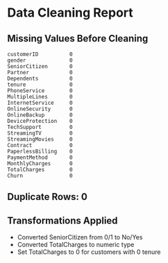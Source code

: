 # Data Cleaning Report

## Missing Values Before Cleaning
```
customerID          0
gender              0
SeniorCitizen       0
Partner             0
Dependents          0
tenure              0
PhoneService        0
MultipleLines       0
InternetService     0
OnlineSecurity      0
OnlineBackup        0
DeviceProtection    0
TechSupport         0
StreamingTV         0
StreamingMovies     0
Contract            0
PaperlessBilling    0
PaymentMethod       0
MonthlyCharges      0
TotalCharges        0
Churn               0
```

## Duplicate Rows: 0

## Transformations Applied
- Converted SeniorCitizen from 0/1 to No/Yes
- Converted TotalCharges to numeric type
- Set TotalCharges to 0 for customers with 0 tenure
